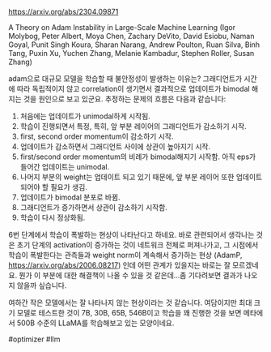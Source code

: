 https://arxiv.org/abs/2304.09871

A Theory on Adam Instability in Large-Scale Machine Learning (Igor Molybog, Peter Albert, Moya Chen, Zachary DeVito, David Esiobu, Naman Goyal, Punit Singh Koura, Sharan Narang, Andrew Poulton, Ruan Silva, Binh Tang, Puxin Xu, Yuchen Zhang, Melanie Kambadur, Stephen Roller, Susan Zhang)

adam으로 대규모 모델을 학습할 때 불안정성이 발생하는 이유는? 그래디언트가 시간에 따라 독립적이지 않고 correlation이 생기면서 결과적으로 업데이트가 bimodal 해지는 것을 원인으로 보고 있군요. 추정하는 문제의 흐름은 다음과 같습니다:

1. 처음에는 업데이트가 unimodal하게 시작됨.
2. 학습이 진행되면서 특정, 특히, 앞 부분 레이어의 그래디언트가 감소하기 시작.
3. first, second order momentum이 감소하기 시작.
4. 업데이트가 감소하면서 그래디언트 사이에 상관이 높아지기 시작.
5. first/second order momentum의 비례가 bimodal해지기 시작함. 아직 eps가 들어간 업데이트는 unimodal.
6. 나머지 부분의 weight는 업데이트 되고 있기 때문에, 앞 부분 레이어 또한 업데이트 되어야 할 필요가 생김.
7. 업데이트가 bimodal 분포로 바뀜.
8. 그래디언트가 증가하면서 상관이 감소하기 시작함.
9. 학습이 다시 정상화됨.

6번 단계에서 학습이 폭발하는 현상이 나타난다고 하네요. 바로 관련되어서 생각나는 것은 초기 단계의 activation이 증가하는 것이 네트워크 전체로 퍼져나가고, 그 시점에서 학습이 폭발한다는 관측들과 weight norm이 계속해서 증가하는 현상 (AdamP, https://arxiv.org/abs/2006.08217) 인데 어떤 관계가 있을지는 바로는 잘 모르겠네요. 뭔가 이 부분에 대한 해결책이 나올 수 있을 것 같은데...좀 기다려보면 결과가 나오지 않을까 싶습니다.

여하간 작은 모델에서는 잘 나타나지 않는 현상이라는 것 같습니다. 여담이지만 최대 크기 모델로 테스트한 것이 7B, 30B, 65B, 546B이고 학습을 꽤 진행한 것을 보면 메타에서 500B 수준의 LLaMA를 학습해보고 있는 모양이네요.

#optimizer #llm 